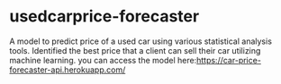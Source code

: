 # usedcarprice-forecaster
A model to predict price of a used car using various statistical analysis tools. Identified the best price that a client can sell their car utilizing machine learning.
you can access the model here:https://car-price-forecaster-api.herokuapp.com/
